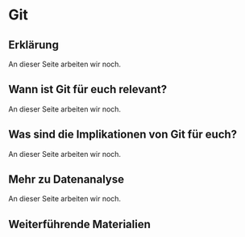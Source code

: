 # Git
## Erklärung
An dieser Seite arbeiten wir noch.

## Wann ist Git für euch relevant?
An dieser Seite arbeiten wir noch.

## Was sind die Implikationen von Git für euch? 
An dieser Seite arbeiten wir noch.

## Mehr zu Datenanalyse   
An dieser Seite arbeiten wir noch.

## Weiterführende Materialien

